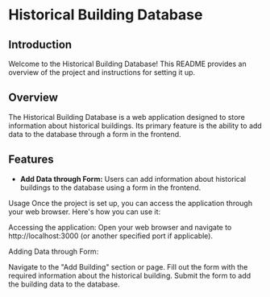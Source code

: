 # Historical Building Database

## Introduction
Welcome to the Historical Building Database! This README provides an overview of the project and instructions for setting it up.

## Overview
The Historical Building Database is a web application designed to store information about historical buildings. Its primary feature is the ability to add data to the database through a form in the frontend.

## Features
- **Add Data through Form:** Users can add information about historical buildings to the database using a form in the frontend.

Usage
Once the project is set up, you can access the application through your web browser. Here's how you can use it:

Accessing the application:
Open your web browser and navigate to http://localhost:3000 (or another specified port if applicable).

Adding Data through Form:

Navigate to the "Add Building" section or page.
Fill out the form with the required information about the historical building.
Submit the form to add the building data to the database.
